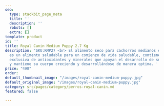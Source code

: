 ```yaml
---
seo:
  type: stackbit_page_meta
  title: ''
  description: ''
  robots: []
  extra: []
template: product
id: ''
title: Royal Canin Medium Puppy 2.7 Kg
description: 'SKU:RMP27 <br> El alimento seco para cachorros medianos de Royal Canin
  es un alimento saludable para un comienzo de vida saludable, contiene una mezcla
  exclusiva de antioxidantes y minerales que apoyan el desarrollo de su sistema inmunológico
  y mantiene su cuerpo creciendo y desarrollándose de manera optima. '
price: "490"
order: 
default_thumbnail_image: "/images/royal-canin-medium-puppy.jpg"
default_original_image: "/images/royal-canin-medium-puppy.jpg"
category: src/pages/category/perros-royal-canin.md
featured: false

---
```


